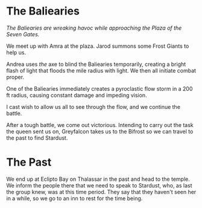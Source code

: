 # The Baliearies
*The Baliearies are wreaking havoc while approaching the Plaza of the Seven Gates.*

We meet up with Amra at the plaza. Jarod summons some Frost Giants to help us.

Andrea uses *the* axe to blind the Baliearies temporarily, creating a bright flash of light that floods the mile radius with light. We then all initiate combat proper.

One of the Baliearies immediately creates a pyroclastic flow storm in a 200 ft radius, causing constant damage and impeding vision.

I cast wish to allow us all to see through the flow, and we continue the battle.

After a tough battle, we come out victorious. Intending to carry out the task the queen sent us on, Greyfalcon takes us to the Bifrost so we can travel to the past to find Stardust.

# The Past
We end up at Eclipto Bay on Thalassar in the past and head to the temple. We inform the people there that we need to speak to Stardust, who, as last the group knew, was at this time period. They say that they haven't seen her in a while, so we go to an inn to rest for the time being.